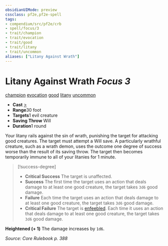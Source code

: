 ```yaml
---
obsidianUIMode: preview
cssclass: pf2e,pf2e-spell
tags:
- compendium/src/pf2e/crb
- spell/focus/3
- trait/champion
- trait/evocation
- trait/good
- trait/litany
- trait/uncommon
aliases: ["Litany Against Wrath"]
---
```

# Litany Against Wrath *Focus 3*   
[champion](/rules/traits/champion.md)  [evocation](/rules/traits/evocation.md)  [good](/rules/traits/good.md)  [litany](/rules/traits/litany.md)  [uncommon](/rules/traits/uncommon.md)  

- **Cast** [>](/rules/core-rulebook/chapter-9-playing-the-game.md#Actions "Single Action") 
- **Range**30 foot
- **Targets**1 evil creature
- **Saving Throw** Will
- **Duration**1 round

Your litany rails against the sin of wrath, punishing the target for attacking good creatures. The target must attempt a Will save. A particularly wrathful creature, such as a wrath demon, uses the outcome one degree of success worse than the result of its saving throw. The target then becomes temporarily immune to all of your litanies for 1 minute.

> [!success-degree] 
> - **Critical Success** The target is unaffected.
> - **Success** The first time the target uses an action that deals damage to at least one good creature, the target takes `3d6` good damage.
> - **Failure** Each time the target uses an action that deals damage to at least one good creature, the target takes `3d6` good damage.
> - **Critical Failure** The target is [enfeebled](/rules/conditions.md#Enfeebled). Each time it uses an action that deals damage to at least one good creature, the target takes `3d6` good damage.

**Heightened (+ 1)** The damage increases by `1d6`.

*Source: Core Rulebook p. 388*